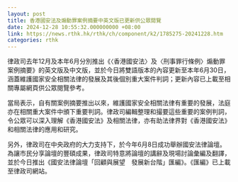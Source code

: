 ```yaml
---
layout: post
title: 香港國安法及煽動罪案例摘要中英文版已更新供公眾閱覽
date: 2024-12-28 10:55:32.000000000 +08:00
link: https://news.rthk.hk/rthk/ch/component/k2/1785275-20241228.htm
categories: rthk
---
```


律政司去年12月及本年6月分別推出《〈香港國安法〉及〈刑事罪行條例〉煽動罪案例摘要》的英文版及中文版，並於今日將雙語版本的內容更新至本年6月30日，涵蓋維護國家安全相關法律的發展及其後個別重大案件判詞；更新內容已上載至相關專屬網頁供公眾閱覽參考。

當局表示，自有關案例摘要推出以來，維護國家安全相關法律有重要的發展，法庭亦在相關重大案件中頒下重要判詞。律政司編輯整理和撮要這些重要的案例判詞，令公眾可以深入理解《香港國安法》及相關法律，亦有助法律界對《香港國安法》和相關法律的應用和研究。

另外，律政司在中央政府的大力支持下，於今年6月8日成功舉辦國安法律論壇。為讓市民分享論壇的豐碩成果，律政司特意將論壇的講辭及現場討論彙編及翻譯，並於今日推出《國安法律論壇「回顧與展望　發展新台階」匯編》。《匯編》已上載至律政司網站。
